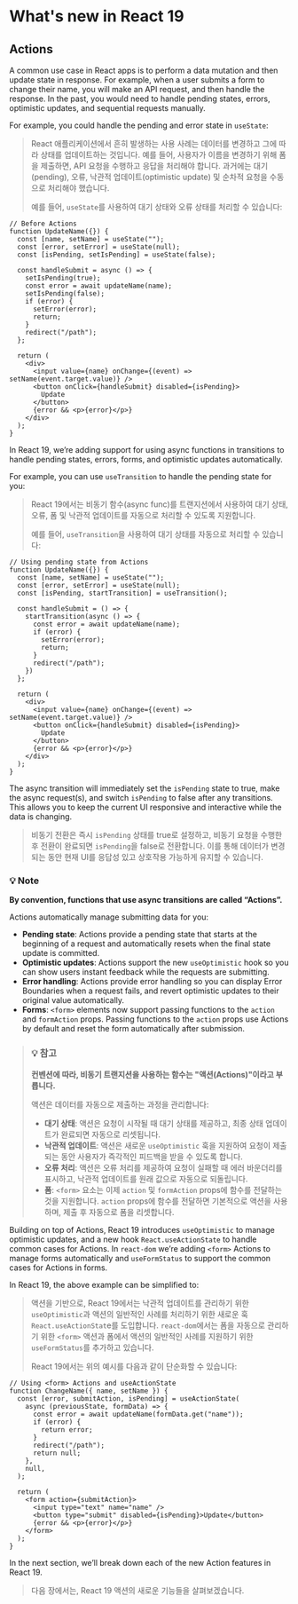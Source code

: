 # What's new in React 19

## Actions 
A common use case in React apps is to perform a data mutation and then update state in response. For example, when a user submits a form to change their name, you will make an API request, and then handle the response. In the past, you would need to handle pending states, errors, optimistic updates, and sequential requests manually.

For example, you could handle the pending and error state in `useState`:

> React 애플리케이션에서 흔히 발생하는 사용 사례는 데이터를 변경하고 그에 따라 상태를 업데이트하는 것입니다. 예를 들어, 사용자가 이름을 변경하기 위해 폼을 제출하면, API 요청을 수행하고 응답을 처리해야 합니다. 과거에는 대기(pending), 오류, 낙관적 업데이트(optimistic update) 및 순차적 요청을 수동으로 처리해야 했습니다.
>
> 예를 들어, `useState`를 사용하여 대기 상태와 오류 상태를 처리할 수 있습니다:

```tsx
// Before Actions
function UpdateName({}) {
  const [name, setName] = useState("");
  const [error, setError] = useState(null);
  const [isPending, setIsPending] = useState(false);

  const handleSubmit = async () => {
    setIsPending(true);
    const error = await updateName(name);
    setIsPending(false);
    if (error) {
      setError(error);
      return;
    } 
    redirect("/path");
  };

  return (
    <div>
      <input value={name} onChange={(event) => setName(event.target.value)} />
      <button onClick={handleSubmit} disabled={isPending}>
        Update
      </button>
      {error && <p>{error}</p>}
    </div>
  );
}
```

In React 19, we’re adding support for using async functions in transitions to handle pending states, errors, forms, and optimistic updates automatically.

For example, you can use `useTransition` to handle the pending state for you:

> React 19에서는 비동기 함수(async func)를 트랜지션에서 사용하여 대기 상태, 오류, 폼 및 낙관적 업데이트를 자동으로 처리할 수 있도록 지원합니다.
>
> 예를 들어, `useTransition`을 사용하여 대기 상태를 자동으로 처리할 수 있습니다:

```tsx
// Using pending state from Actions
function UpdateName({}) {
  const [name, setName] = useState("");
  const [error, setError] = useState(null);
  const [isPending, startTransition] = useTransition();

  const handleSubmit = () => {
    startTransition(async () => {
      const error = await updateName(name);
      if (error) {
        setError(error);
        return;
      } 
      redirect("/path");
    })
  };

  return (
    <div>
      <input value={name} onChange={(event) => setName(event.target.value)} />
      <button onClick={handleSubmit} disabled={isPending}>
        Update
      </button>
      {error && <p>{error}</p>}
    </div>
  );
}
```

The async transition will immediately set the `isPending` state to true, make the async request(s), and switch `isPending` to false after any transitions. This allows you to keep the current UI responsive and interactive while the data is changing.

> 비동기 전환은 즉시 `isPending` 상태를 true로 설정하고, 비동기 요청을 수행한 후 전환이 완료되면 `isPending`을 false로 전환합니다. 이를 통해 데이터가 변경되는 동안 현재 UI를 응답성 있고 상호작용 가능하게 유지할 수 있습니다.

### 💡 Note

**By convention, functions that use async transitions are called “Actions”.**

Actions automatically manage submitting data for you:

- **Pending state**: Actions provide a pending state that starts at the beginning of a request and automatically resets when the final state update is committed.
- **Optimistic updates**: Actions support the new `useOptimistic` hook so you can show users instant feedback while the requests are submitting.
- **Error handling**: Actions provide error handling so you can display Error Boundaries when a request fails, and revert optimistic updates to their original value automatically.
- **Forms**: `<form>` elements now support passing functions to the `action` and `formAction` props. Passing functions to the `action` props use Actions by default and reset the form automatically after submission.

> ### 💡 참고
> **컨벤션에 따라, 비동기 트랜지션을 사용하는 함수는 "액션(Actions)"이라고 부릅니다.**
>
> 액션은 데이터를 자동으로 제출하는 과정을 관리합니다:
>
> - **대기 상태**: 액션은 요청이 시작될 때 대기 상태를 제공하고, 최종 상태 업데이트가 완료되면 자동으로 리셋됩니다.
> - **낙관적 업데이트**: 액션은 새로운 `useOptimistic` 훅을 지원하여 요청이 제출되는 동안 사용자가 즉각적인 피드백을 받을 수 있도록 합니다.
> - **오류 처리**: 액션은 오류 처리를 제공하여 요청이 실패할 때 에러 바운더리를 표시하고, 낙관적 업데이트를 원래 값으로 자동으로 되돌립니다.
> - **폼**: `<form>` 요소는 이제 `action` 및 `formAction` props에 함수를 전달하는 것을 지원합니다. `action` props에 함수를 전달하면 기본적으로 액션을 사용하며, 제출 후 자동으로 폼을 리셋합니다.

Building on top of Actions, React 19 introduces `useOptimistic` to manage optimistic updates, and a new hook `React.useActionState` to handle common cases for Actions. In `react-dom` we’re adding `<form>` Actions to manage forms automatically and `useFormStatus` to support the common cases for Actions in forms.

In React 19, the above example can be simplified to:

> 액션을 기반으로, React 19에서는 낙관적 업데이트를 관리하기 위한 `useOptimistic`과 액션의 일반적인 사례를 처리하기 위한 새로운 훅 `React.useActionStat`e를 도입합니다. `react-dom`에서는 폼을 자동으로 관리하기 위한 `<form>` 액션과 폼에서 액션의 일반적인 사례를 지원하기 위한 `useFormStatus`를 추가하고 있습니다.
>
> React 19에서는 위의 예시를 다음과 같이 단순화할 수 있습니다:

```tsx
// Using <form> Actions and useActionState
function ChangeName({ name, setName }) {
  const [error, submitAction, isPending] = useActionState(
    async (previousState, formData) => {
      const error = await updateName(formData.get("name"));
      if (error) {
        return error;
      }
      redirect("/path");
      return null;
    },
    null,
  );

  return (
    <form action={submitAction}>
      <input type="text" name="name" />
      <button type="submit" disabled={isPending}>Update</button>
      {error && <p>{error}</p>}
    </form>
  );
}
```

In the next section, we’ll break down each of the new Action features in React 19.

> 다음 장에서는, React 19 액션의 새로운 기능들을 살펴보겠습니다.
